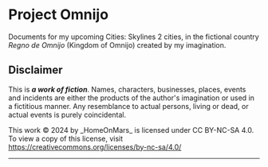 <!-- -*- coding: utf-8 -*- -->

Project Omnijo
===============================================================================


Documents for my upcoming Cities: Skylines 2 cities,
in the fictional country *Regno de Omnijo* (Kingdom of Omnijo)
created by my imagination.


Disclaimer
-------------------------------------------------------------------------------

This is ***a work of fiction***.
Names, characters, businesses, places, events and incidents
are either the products of the author's imagination
or used in a fictitious manner.
Any resemblance to actual persons, living or dead, or actual events
is purely coincidental.

This work © 2024 by \_HomeOnMars\_ is licensed under CC BY-NC-SA 4.0.
To view a copy of this license, visit https://creativecommons.org/licenses/by-nc-sa/4.0/

-------------------------------------------------------------------------------
